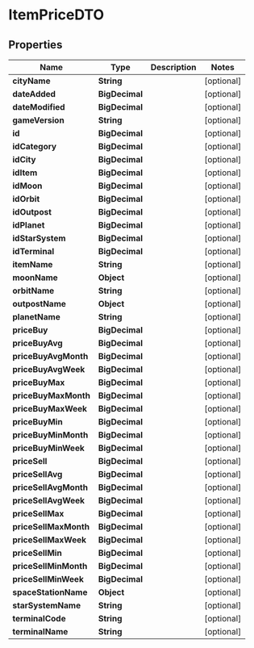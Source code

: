 

# ItemPriceDTO


## Properties

| Name | Type | Description | Notes |
|------------ | ------------- | ------------- | -------------|
|**cityName** | **String** |  |  [optional] |
|**dateAdded** | **BigDecimal** |  |  [optional] |
|**dateModified** | **BigDecimal** |  |  [optional] |
|**gameVersion** | **String** |  |  [optional] |
|**id** | **BigDecimal** |  |  [optional] |
|**idCategory** | **BigDecimal** |  |  [optional] |
|**idCity** | **BigDecimal** |  |  [optional] |
|**idItem** | **BigDecimal** |  |  [optional] |
|**idMoon** | **BigDecimal** |  |  [optional] |
|**idOrbit** | **BigDecimal** |  |  [optional] |
|**idOutpost** | **BigDecimal** |  |  [optional] |
|**idPlanet** | **BigDecimal** |  |  [optional] |
|**idStarSystem** | **BigDecimal** |  |  [optional] |
|**idTerminal** | **BigDecimal** |  |  [optional] |
|**itemName** | **String** |  |  [optional] |
|**moonName** | **Object** |  |  [optional] |
|**orbitName** | **String** |  |  [optional] |
|**outpostName** | **Object** |  |  [optional] |
|**planetName** | **String** |  |  [optional] |
|**priceBuy** | **BigDecimal** |  |  [optional] |
|**priceBuyAvg** | **BigDecimal** |  |  [optional] |
|**priceBuyAvgMonth** | **BigDecimal** |  |  [optional] |
|**priceBuyAvgWeek** | **BigDecimal** |  |  [optional] |
|**priceBuyMax** | **BigDecimal** |  |  [optional] |
|**priceBuyMaxMonth** | **BigDecimal** |  |  [optional] |
|**priceBuyMaxWeek** | **BigDecimal** |  |  [optional] |
|**priceBuyMin** | **BigDecimal** |  |  [optional] |
|**priceBuyMinMonth** | **BigDecimal** |  |  [optional] |
|**priceBuyMinWeek** | **BigDecimal** |  |  [optional] |
|**priceSell** | **BigDecimal** |  |  [optional] |
|**priceSellAvg** | **BigDecimal** |  |  [optional] |
|**priceSellAvgMonth** | **BigDecimal** |  |  [optional] |
|**priceSellAvgWeek** | **BigDecimal** |  |  [optional] |
|**priceSellMax** | **BigDecimal** |  |  [optional] |
|**priceSellMaxMonth** | **BigDecimal** |  |  [optional] |
|**priceSellMaxWeek** | **BigDecimal** |  |  [optional] |
|**priceSellMin** | **BigDecimal** |  |  [optional] |
|**priceSellMinMonth** | **BigDecimal** |  |  [optional] |
|**priceSellMinWeek** | **BigDecimal** |  |  [optional] |
|**spaceStationName** | **Object** |  |  [optional] |
|**starSystemName** | **String** |  |  [optional] |
|**terminalCode** | **String** |  |  [optional] |
|**terminalName** | **String** |  |  [optional] |



